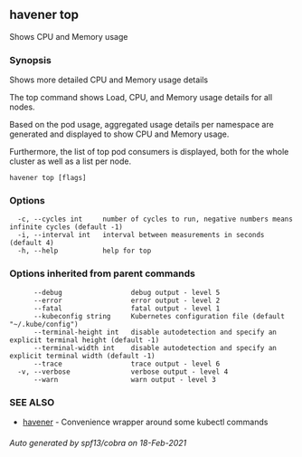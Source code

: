 ## havener top

Shows CPU and Memory usage

### Synopsis

Shows more detailed CPU and Memory usage details

The top command shows Load, CPU, and Memory usage details for all nodes.

Based on the pod usage, aggregated usage details per namespace are generated
and displayed to show CPU and Memory usage.

Furthermore, the list of top pod consumers is displayed, both for the whole
cluster as well as a list per node.


```
havener top [flags]
```

### Options

```
  -c, --cycles int     number of cycles to run, negative numbers means infinite cycles (default -1)
  -i, --interval int   interval between measurements in seconds (default 4)
  -h, --help           help for top
```

### Options inherited from parent commands

```
      --debug                 debug output - level 5
      --error                 error output - level 2
      --fatal                 fatal output - level 1
      --kubeconfig string     Kubernetes configuration file (default "~/.kube/config")
      --terminal-height int   disable autodetection and specify an explicit terminal height (default -1)
      --terminal-width int    disable autodetection and specify an explicit terminal width (default -1)
      --trace                 trace output - level 6
  -v, --verbose               verbose output - level 4
      --warn                  warn output - level 3
```

### SEE ALSO

* [havener](havener.md)	 - Convenience wrapper around some kubectl commands

###### Auto generated by spf13/cobra on 18-Feb-2021
